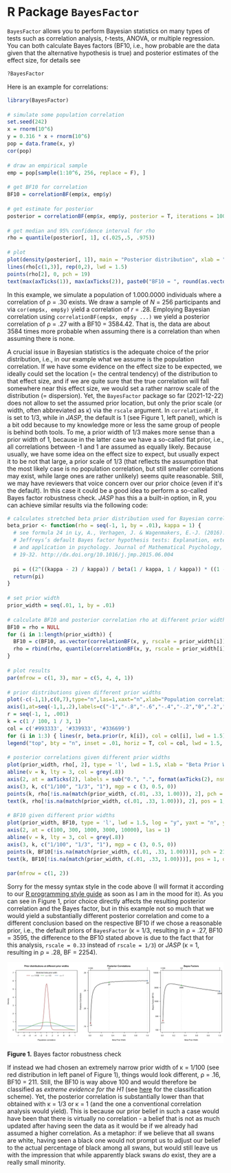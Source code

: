 # R Package `BayesFactor`

<!-- Author: Alex Strobel -->

`BayesFactor` allows you to perform Bayesian statistics on many types of tests such as correlation analysis, *t*-tests, ANOVA, or multiple regression. You can both calculate Bayes factors (BF10, i.e., how probable are the data given that the alternative hypothesis is true) and posterior estimates of the effect size, for details see 

```R
?BayesFactor
``` 

Here is an example for correlations:

```R
library(BayesFactor)

# simulate some population correlation
set.seed(242)
x = rnorm(10^6)
y = 0.316 * x + rnorm(10^6)
pop = data.frame(x, y)
cor(pop)

# draw an empirical sample
emp = pop[sample(1:10^6, 256, replace = F), ]

# get BF10 for correlation
BF10 = correlationBF(emp$x, emp$y)

# get estimate for posterior
posterior = correlationBF(emp$x, emp$y, posterior = T, iterations = 100000)

# get median and 95% confidence interval for rho
rho = quantile(posterior[, 1], c(.025,.5, .975))

# plot
plot(density(posterior[, 1]), main = "Posterior distribution", xlab = "Correlation", las = 1)
lines(rho[c(1,3)], rep(0,2), lwd = 1.5)
points(rho[2], 0, pch = 19)
text(max(axTicks(1)), max(axTicks(2)), paste0("BF10 = ", round(as.vector(BF10))))
```

In this example, we simulate a population of 1.000.0000 individuals where a correlation of &rho; = .30 exists. We draw a sample of *N* = 256 participants and via `cor(emp$x, emp$y)` yield a correlation of *r* = .28. Employing Bayesian correlation using `correlationBF(emp$x, emp$y ...)` we yield a posterior correlation of &rho; = .27 with a BF10 = 3584.42. That is, the data are about 3584 times more probable when assuming there is a correlation than when assuming there is none. 

A crucial issue in Bayesian statistics is the adequate choice of the prior distribution, i.e., in our example what we assume is the population correlation. If we have some evidence on the effect size to be expected, we ideally could set the location (= the central tendency) of the distribution to that effect size, and if we are quite sure that the true correlation will fall somewhere near this effect size, we would set a rather narrow scale of the distribution (= dispersion). Yet, the `BayesFactor` package so far (2021-12-22) does not allow to set the assumed prior location, but only the prior scale (or width, often abbreviated as &kappa;) via the `rscale` argument. In `correlationBF`, it is set to 1/3, while in *JASP*, the default is 1 (see Figure 1, left panel), which is a bit odd because to my knowledge more or less the same group of people is behind both tools. To me, a prior width of 1/3 makes more sense than a prior width of 1, because in the latter case we have a so-called flat prior, i.e., all correlations between -1 and 1 are assumed as equally likely. Because usually, we have some idea on the effect size to expect, but usually expect it to be not that large, a prior scale of 1/3 (that reflects the assumption that the most likely case is no population correlation, but still smaller correlations may exist, while large ones are rather unlikely) seems quite reasonable. Still, we may have reviewers that voice concern over our prior choice (even if it's the default). In this case it could be a good idea to perform a so-called Bayes factor robustness check. *JASP* has this a a built-in option, in R, you can achieve similar results via the following code:

```R
# calculates stretched beta prior distribution used for Bayesian correlation analysis
beta_prior <- function(rho = seq(-1, 1, by = .01), kappa = 1) {
  # see formula 24 in Ly, A., Verhagen, J. & Wagenmakers, E.-J. (2016). Harold 
  # Jeffreys’s default Bayes factor hypothesis tests: Explanation, extension, 
  # and application in psychology. Journal of Mathematical Psychology, 72, 
  # 19-32. http://dx.doi.org/10.1016/j.jmp.2015.06.004
  
  pi = ((2^((kappa - 2) / kappa)) / beta(1 / kappa, 1 / kappa)) * ((1 - rho^2)^((1 - kappa) / kappa))
  return(pi)                                                    
}

# set prior width
prior_width = seq(.01, 1, by = .01)

# calculate BF10 and posterior correlation rho at different prior widths
BF10 = rho = NULL
for (i in 1:length(prior_width)) {
  BF10 = c(BF10, as.vector(correlationBF(x, y, rscale = prior_width[i])))
  rho = rbind(rho, quantile(correlationBF(x, y, rscale = prior_width[i], posterior = T, iterations = 100000)[, 1], c(.025, .500, .975)))
}

# plot results
par(mfrow = c(1, 3), mar = c(5, 4, 4, 1))

# prior distributions given different prior widths
plot(-c(-1,1),c(0,7),type="n",las=1,xaxt="n",xlab="Population correlation",ylab="Density",main="Prior distributions at different prior widths")
axis(1,at=seq(-1,1,.2),labels=c("-1","-.8","-.6","-.4","-.2","0",".2",".4",".6",".8","1"))
r = seq(-1, 1, .001)
k = c(1 / 100, 1 / 3, 1)
col = c('#993333', '#339933', '#336699')
for (i in 1:3) { lines(r, beta.prior(r, k[i]), col = col[i], lwd = 1.5) }
legend("top", bty = "n", inset = .01, horiz = T, col = col, lwd = 1.5, legend = c(expression(kappa == "1/100"), expression(kappa == "1/3"), expression(kappa == 1)), title = "Stretched beta prior width")

# posterior correlations given different prior widths
plot(prior_width, rho[, 2], type = 'l', lwd = 1.5, xlab = "Beta Prior Width", ylab = "Posterior Correlation", ylim = c(.14, .30), yaxt = "n", main = "Bayes Factors")
abline(v = k, lty = 3, col = grey(.8))
axis(2, at = axTicks(2), labels = sub("0.", ".", format(axTicks(2), nsmall = 2)), las = 1)
axis(3, k, c("1/100", "1/3", "1"), mgp = c (3, 0.5, 0))
points(k, rho[!is.na(match(prior_width, c(.01, .33, 1.00))), 2], pch = 21, col = col, bg = 0, lwd = 2)
text(k, rho[!is.na(match(prior_width, c(.01, .33, 1.00))), 2], pos = 1, offset = .75, sub('0.', '.', round(rho[!is.na(match(prior_width, c(.01, .33, 1.00))), 2], 2)))

# BF10 given different prior widths
plot(prior_width, BF10, type = 'l', lwd = 1.5, log = "y", yaxt = "n", ylim = c(10^2, 10^4), xlab = "Beta Prior Width", ylab = "Bayes Factor (BF10)", main = "Posterior Correlations")
axis(2, at = c(100, 300, 1000, 3000, 10000), las = 1)
abline(v = k, lty = 3, col = grey(.8))
axis(3, k, c("1/100", "1/3", "1"), mgp = c (3, 0.5, 0))
points(k, BF10[!is.na(match(prior_width, c(.01, .33, 1.00)))], pch = 21, col = col, bg = 0, lwd = 2)
text(k, BF10[!is.na(match(prior_width, c(.01, .33, 1.00)))], pos = 1, offset = .75, round(BF10[!is.na(match(prior_width, c(.01, .33, 1.00)))]))

par(mfrow = c(1, 2))
```

Sorry for the messy syntax style in the code above (I will format it according to our [R programming style guide](https://github.com/alex-strobel/DPP-LabManual/wiki/R-programming-style-guide) as soon as I am in the mood for it). As you can see in Figure 1, prior choice directly affects the resulting posterior correlation and the Bayes factor, but in this example not so much that we would yield a substantially different posterior correlation and come to a different conclusion based on the respective BF10 if we chose a reasonable prior, i.e., the default priors of `BayesFactor` (&kappa; = 1/3, resulting in &rho; = .27, BF10 = 3595, the difference to the BF10 stated above is due to the fact that for this analysis, `rscale = 0.33` instead of `rscale = 1/3`) or *JASP* (&kappa; = 1, resulting in &rho; = .28, BF = 2254). 

![Bayes factor robustness check](https://github.com/alex-strobel/DPP-LabManual/blob/main/Images/Wiki/prior_width.jpg)

**Figure 1.** Bayes factor robustness check

If instead we had chosen an extremely narrow prior width of &kappa; = 1/100 (see red distribution in left panel of Figure 1), things would look different, &rho; = .16, BF10 = 211. Still, the BF10 is way above 100 and would therefore be classified as *extreme evidence for the H1* (see [here](https://github.com/alex-strobel/DPP-LabManual/blob/main/Manuals/Workflow_research_projects/06_Analysis_plan.md#consider-to-use-bayesian-statistics) for the classification scheme). Yet, the posterior correlation is substantially lower than that obtained with &kappa; = 1/3 or &kappa; = 1 (and the one a conventional correlation analysis would yield). This is because our prior belief in such a case would have been that there is virtually no correlation - a belief that is not as much updated after having seen the data as it would be if we already had assumed a higher correlation. As a metaphor: if we believe that all swans are white, having seen a black one would not prompt us to adjust our belief to the actual percentage of black among all swans, but would still leave us with the impression that while apparently black swans *do* exist, they are a really small minority.
  

 